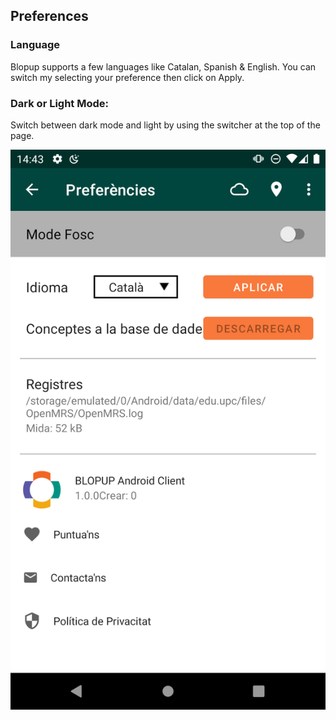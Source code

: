 ## Preferences

### Language
Blopup supports a few languages like Catalan, Spanish & English.
You can switch my selecting your preference then click on Apply.

### Dark or Light Mode:
Switch between dark mode and light by using the switcher at the top of the page.
 

[login]: assets/android_client_login_screen.jpeg
![](assets/settings.png)
 

